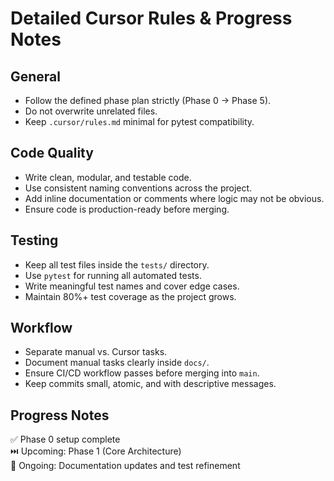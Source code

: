 # Detailed Cursor Rules & Progress Notes

## General
- Follow the defined phase plan strictly (Phase 0 → Phase 5).
- Do not overwrite unrelated files.
- Keep `.cursor/rules.md` minimal for pytest compatibility.

## Code Quality
- Write clean, modular, and testable code.
- Use consistent naming conventions across the project.
- Add inline documentation or comments where logic may not be obvious.
- Ensure code is production-ready before merging.

## Testing
- Keep all test files inside the `tests/` directory.
- Use `pytest` for running all automated tests.
- Write meaningful test names and cover edge cases.
- Maintain 80%+ test coverage as the project grows.

## Workflow
- Separate manual vs. Cursor tasks.
- Document manual tasks clearly inside `docs/`.
- Ensure CI/CD workflow passes before merging into `main`.
- Keep commits small, atomic, and with descriptive messages.

## Progress Notes
✅ Phase 0 setup complete  
⏭️ Upcoming: Phase 1 (Core Architecture)  
🚧 Ongoing: Documentation updates and test refinement
